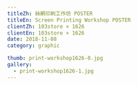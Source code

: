 ```yaml
---
titleZh: 絲網印刷工作坊 POSTER
titleEn: Screen Printing Workshop POSTER
clientZh: 103store × 1626
clientEn: 103store × 1626
date: 2018-11-08
category: graphic

thumb: print-workshop1626-0.jpg
gallery:
  - print-workshop1626-1.jpg
---
```

